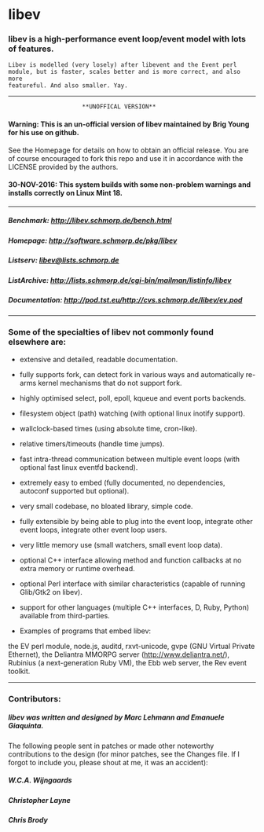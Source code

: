 # libev

### libev is a high-performance event loop/event model with lots of features.

    Libev is modelled (very losely) after libevent and the Event perl
    module, but is faster, scales better and is more correct, and also more
    featureful. And also smaller. Yay.
    
-----
                         **UNOFFICAL VERSION**

#### Warning: This is an un-official version of libev maintained by Brig Young for his use on github.
See the Homepage for details on how to obtain an official release. You
are of course encouraged to fork this repo and use it in accordance with
the LICENSE provided by the authors.

#### 30-NOV-2016: This system builds with some non-problem warnings and installs correctly on Linux Mint 18.

-----

##### Benchmark: http://libev.schmorp.de/bench.html
##### Homepage: http://software.schmorp.de/pkg/libev
##### Listserv: libev@lists.schmorp.de
##### ListArchive: http://lists.schmorp.de/cgi-bin/mailman/listinfo/libev
##### Documentation: http://pod.tst.eu/http://cvs.schmorp.de/libev/ev.pod

------

### Some of the specialties of libev not commonly found elsewhere are:
   
* extensive and detailed, readable documentation.

* fully supports fork, can detect fork in various ways and automatically
  re-arms kernel mechanisms that do not support fork.

* highly optimised select, poll, epoll, kqueue and event ports backends.

* filesystem object (path) watching (with optional linux inotify support).

* wallclock-based times (using absolute time, cron-like).

* relative timers/timeouts (handle time jumps).

* fast intra-thread communication between multiple
  event loops (with optional fast linux eventfd backend).

* extremely easy to embed (fully documented, no dependencies,
  autoconf supported but optional).

* very small codebase, no bloated library, simple code.

* fully extensible by being able to plug into the event loop,
  integrate other event loops, integrate other event loop users.

* very little memory use (small watchers, small event loop data).

* optional C++ interface allowing method and function callbacks
  at no extra memory or runtime overhead.

* optional Perl interface with similar characteristics (capable
  of running Glib/Gtk2 on libev).

* support for other languages (multiple C++ interfaces, D, Ruby,
  Python) available from third-parties.

* Examples of programs that embed libev:

the EV perl module, node.js, auditd, rxvt-unicode, gvpe (GNU Virtual Private Ethernet),
the Deliantra MMORPG server (http://www.deliantra.net/), Rubinius 
(a next-generation Ruby VM), the Ebb web server, the Rev event toolkit.

-----

### Contributors:

##### libev was written and designed by Marc Lehmann and Emanuele Giaquinta.

The following people sent in patches or made other noteworthy
contributions to the design (for minor patches, see the Changes
file. If I forgot to include you, please shout at me, it was an
accident):

##### W.C.A. Wijngaards
##### Christopher Layne
##### Chris Brody

